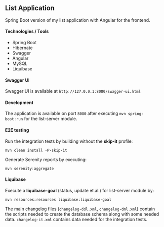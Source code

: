 ## List Application

Spring Boot version of my list application with Angular for the frontend.

#### Technologies / Tools

- Spring Boot
- Hibernate
- Swagger
- Angular
- MySQL
- Liquibase

#### Swagger UI

Swagger UI is available at `http://127.0.0.1:8080/swagger-ui.html`

#### Development

The application is available on port ``8080`` after executing ``mvn spring-boot:run`` for the list-server module.

#### E2E testing

Run the integration tests by building without the **skip-it** profile:

```
mvn clean install -P-skip-it
```

Generate Serenity reports by executing:

```
mvn serenity:aggregate
```

#### Liquibase

Execute a **liquibase-goal** (status, update et.al.) for list-server module by:

```
mvn resources:resources liquibase:liquibase-goal
```

The main changelog files (``changelog-ddl.xml``, ``changelog-dml.xml``) contain the scripts needed to create the database
schema along with some needed data. ``changelog-it.xml`` contains data needed for the integration tests.